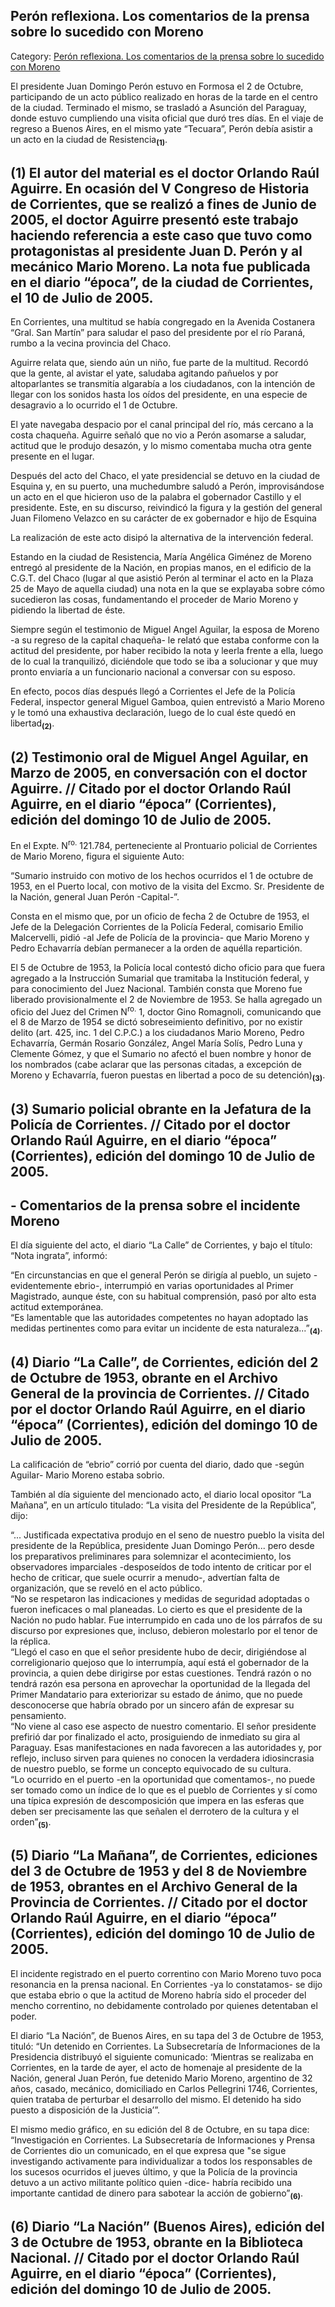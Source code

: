 ## Perón reflexiona. Los comentarios de la prensa sobre lo sucedido con Moreno

Category: [Perón reflexiona. Los comentarios de la prensa sobre lo sucedido con Moreno](http://descubrircorrientes.com.ar/2012/index.php/4423-corrientes-en-la-familia-argentina-1870-a-la-actualidad/de-juan-filomeno-velazco-a-julio-romero-1949-1976/la-gobernacion-del-doctor-raul-benito-castillo/el-ano-1953/peron-en-corrientes-en-1953-el-caso-mario-moreno/peron-reflexiona-los-comentarios-de-la-prensa-sobre-lo-sucedido-con-moreno)

El presidente Juan Domingo Perón estuvo en Formosa el 2 de Octubre, participando de un acto público realizado en horas de la tarde en el centro de la ciudad. Terminado el mismo, se trasladó a Asunción del Paraguay, donde estuvo cumpliendo una visita oficial que duró tres días. En el viaje de regreso a Buenos Aires, en el mismo yate “Tecuara”, Perón debía asistir a un acto en la ciudad de Resistencia<sub><strong>(1)</strong></sub>.

## **(1) El autor del material es el doctor Orlando Raúl Aguirre. En ocasión del V Congreso de Historia de Corrientes, que se realizó a fines de Junio de 2005, el doctor Aguirre presentó este trabajo haciendo referencia a este caso que tuvo como protagonistas al presidente Juan D. Perón y al mecánico Mario Moreno. La nota fue publicada en el diario “época”, de la ciudad de Corrientes, el 10 de Julio de 2005.**

En Corrientes, una multitud se había congregado en la Avenida Costanera “Gral. San Martín” para saludar el paso del presidente por el río Paraná, rumbo a la vecina provincia del Chaco.

Aguirre relata que, siendo aún un niño, fue parte de la multitud. Recordó que la gente, al avistar el yate, saludaba agitando pañuelos y por altoparlantes se transmitía algarabía a los ciudadanos, con la intención de llegar con los sonidos hasta los oídos del presidente, en una especie de desagravio a lo ocurrido el 1 de Octubre.

El yate navegaba despacio por el canal principal del río, más cercano a la costa chaqueña. Aguirre señaló que no vio a Perón asomarse a saludar, actitud que le produjo desazón, y lo mismo comentaba mucha otra gente presente en el lugar.

Después del acto del Chaco, el yate presidencial se detuvo en la ciudad de Esquina y, en su puerto, una muchedumbre saludó a Perón, improvisándose un acto en el que hicieron uso de la palabra el gobernador Castillo y el presidente. Este, en su discurso, reivindicó la figura y la gestión del general Juan Filomeno Velazco en su carácter de ex gobernador e hijo de Esquina

La realización de este acto disipó la alternativa de la intervención federal.

Estando en la ciudad de Resistencia, María Angélica Giménez de Moreno entregó al presidente de la Nación, en propias manos, en el edificio de la C.G.T. del Chaco (lugar al que asistió Perón al terminar el acto en la Plaza 25 de Mayo de aquella ciudad) una nota en la que se explayaba sobre cómo sucedieron las cosas, fundamentando el proceder de Mario Moreno y pidiendo la libertad de éste.

Siempre según el testimonio de Miguel Angel Aguilar, la esposa de Moreno -a su regreso de la capital chaqueña- le relató que estaba conforme con la actitud del presidente, por haber recibido la nota y leerla frente a ella, luego de lo cual la tranquilizó, diciéndole que todo se iba a solucionar y que muy pronto enviaría a un funcionario nacional a conversar con su esposo.

En efecto, pocos días después llegó a Corrientes el Jefe de la Policía Federal, inspector general Miguel Gamboa, quien entrevistó a Mario Moreno y le tomó una exhaustiva declaración, luego de lo cual éste quedó en libertad<sub><strong>(2)</strong></sub>.

## **(2) Testimonio oral de Miguel Angel Aguilar, en Marzo de 2005, en conversación con el doctor Aguirre. // Citado por el doctor Orlando Raúl Aguirre, en el diario “época” (Corrientes), edición del domingo 10 de Julio de 2005.**

En el Expte. N<sup>ro.</sup> 121.784, perteneciente al Prontuario policial de Corrientes de Mario Moreno, figura el siguiente Auto:

“Sumario instruido con motivo de los hechos ocurridos el 1 de octubre de 1953, en el Puerto local, con motivo de la visita del Excmo. Sr. Presidente de la Nación, general Juan Perón -Capital-”.

Consta en el mismo que, por un oficio de fecha 2 de Octubre de 1953, el Jefe de la Delegación Corrientes de la Policía Federal, comisario Emilio Malcervelli, pidió -al Jefe de Policía de la provincia- que Mario Moreno y Pedro Echavarría debían permanecer a la orden de aquélla repartición.

El 5 de Octubre de 1953, la Policía local contestó dicho oficio para que fuera agregado a la Instrucción Sumarial que tramitaba la Institución federal, y para conocimiento del Juez Nacional. También consta que Moreno fue liberado provisionalmente el 2 de Noviembre de 1953. Se halla agregado un oficio del Juez del Crimen N<sup>ro.</sup> 1, doctor Gino Romagnoli, comunicando que el 8 de Marzo de 1954 se dictó sobreseimiento definitivo, por no existir delito (art. 425, inc. 1 del C.P.C.) a los ciudadanos Mario Moreno, Pedro Echavarría, Germán Rosario González, Angel María Solís, Pedro Luna y Clemente Gómez, y que el Sumario no afectó el buen nombre y honor de los nombrados (cabe aclarar que las personas citadas, a excepción de Moreno y Echavarría, fueron puestas en libertad a poco de su detención)<sub><strong>(3)</strong></sub>.

## **(3) Sumario policial obrante en la Jefatura de la Policía de Corrientes. // Citado por el doctor Orlando Raúl Aguirre, en el diario “época” (Corrientes), edición del domingo 10 de Julio de 2005.**

## **\- Comentarios de la prensa sobre el incidente Moreno**

El día siguiente del acto, el diario “La Calle” de Corrientes, y bajo el título: “Nota ingrata”, informó:

“En circunstancias en que el general Perón se dirigía al pueblo, un sujeto -evidentemente ebrio-, interrumpió en varias oportunidades al Primer Magistrado, aunque éste, con su habitual comprensión, pasó por alto esta actitud extemporánea.  
“Es lamentable que las autoridades competentes no hayan adoptado las medidas pertinentes como para evitar un incidente de esta naturaleza...”<sub><strong>(4)</strong></sub>.

## **(4) Diario “La Calle”, de Corrientes, edición del 2 de Octubre de 1953, obrante en el Archivo General de la provincia de Corrientes. // Citado por el doctor Orlando Raúl Aguirre, en el diario “época” (Corrientes), edición del domingo 10 de Julio de 2005.**

La calificación de “ebrio” corrió por cuenta del diario, dado que -según Aguilar- Mario Moreno estaba sobrio.

También al día siguiente del mencionado acto, el diario local opositor “La Mañana”, en un artículo titulado: “La visita del Presidente de la República”, dijo:

“... Justificada expectativa produjo en el seno de nuestro pueblo la visita del presidente de la República, presidente Juan Domingo Perón... pero desde los preparativos preliminares para solemnizar el acontecimiento, los observadores imparciales -desposeídos de todo intento de criticar por el hecho de criticar, que suele ocurrir a menudo-, advertían falta de organización, que se reveló en el acto público.  
“No se respetaron las indicaciones y medidas de seguridad adoptadas o fueron ineficaces o mal planeadas. Lo cierto es que el presidente de la Nación no pudo hablar. Fue interrumpido en cada uno de los párrafos de su discurso por expresiones que, incluso, debieron molestarlo por el tenor de la réplica.  
“Llegó el caso en que el señor presidente hubo de decir, dirigiéndose al correligionario quejoso que lo interrumpía, aquí está el gobernador de la provincia, a quien debe dirigirse por estas cuestiones. Tendrá razón o no tendrá razón esa persona en aprovechar la oportunidad de la llegada del Primer Mandatario para exteriorizar su estado de ánimo, que no puede desconocerse que habría obrado por un sincero afán de expresar su pensamiento.  
“No viene al caso ese aspecto de nuestro comentario. El señor presidente prefirió dar por finalizado el acto, prosiguiendo de inmediato su gira al Paraguay. Esas manifestaciones en nada favorecen a las autoridades y, por reflejo, incluso sirven para quienes no conocen la verdadera idiosincrasia de nuestro pueblo, se forme un concepto equivocado de su cultura.  
“Lo ocurrido en el puerto -en la oportunidad que comentamos-, no puede ser tomado como un índice de lo que es el pueblo de Corrientes y sí como una típica expresión de descomposición que impera en las esferas que deben ser precisamente las que señalen el derrotero de la cultura y el orden”<sub><strong>(5)</strong></sub>.

## **(5) Diario “La Mañana”, de Corrientes, ediciones del 3 de Octubre de 1953 y del 8 de Noviembre de 1953, obrantes en el Archivo General de la Provincia de Corrientes. // Citado por el doctor Orlando Raúl Aguirre, en el diario “época” (Corrientes), edición del domingo 10 de Julio de 2005.**

El incidente registrado en el puerto correntino con Mario Moreno tuvo poca resonancia en la prensa nacional. En Corrientes -ya lo constatamos- se dijo que estaba ebrio o que la actitud de Moreno habría sido el proceder del mencho correntino, no debidamente controlado por quienes detentaban el poder.

El diario “La Nación”, de Buenos Aires, en su tapa del 3 de Octubre de 1953, tituló: “Un detenido en Corrientes. La Subsecretaría de Informaciones de la Presidencia distribuyó el siguiente comunicado: ‘Mientras se realizaba en Corrientes, en la tarde de ayer, el acto de homenaje al presidente de la Nación, general Juan Perón, fue detenido Mario Moreno, argentino de 32 años, casado, mecánico, domiciliado en Carlos Pellegrini 1746, Corrientes, quien trataba de perturbar el desarrollo del mismo. El detenido ha sido puesto a disposición de la Justicia’”.

El mismo medio gráfico, en su edición del 8 de Octubre, en su tapa dice: “Investigación en Corrientes. La Subsecretaría de Informaciones y Prensa de Corrientes dio un comunicado, en el que expresa que "se sigue investigando activamente para individualizar a todos los responsables de los sucesos ocurridos el jueves último, y que la Policía de la provincia detuvo a un activo militante político quien \-dice- habría recibido una importante cantidad de dinero para sabotear la acción de gobierno”<sub><strong>(6)</strong></sub>.

## **(6) Diario “La Nación” (Buenos Aires), edición del 3 de Octubre de 1953, obrante en la Biblioteca Nacional. // Citado por el doctor Orlando Raúl Aguirre, en el diario “época” (Corrientes), edición del domingo 10 de Julio de 2005.**